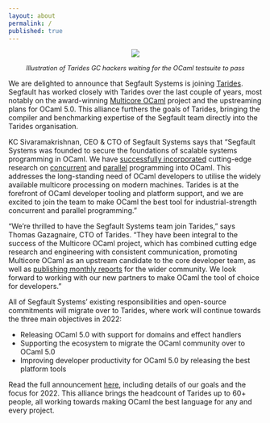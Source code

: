 ```yaml
---
layout: about
permalink: /
published: true
---
```


<p align="center"> <img src="{{ base.url }}/assets/images/paris.jpg" /> </p>
<p align="center" style="font-size:90%;"> <i>Illustration of Tarides GC hackers waiting for the OCaml testsuite to pass</i> </p>

We are delighted to announce that Segfault Systems is joining
[Tarides](https://tarides.com/). Segfault has worked closely with Tarides over
the last couple of years, most notably on the award-winning [Multicore
OCaml](https://github.com/ocaml-multicore/ocaml-multicore)
project and the upstreaming plans for OCaml 5.0. This alliance furthers the
goals of Tarides, bringing the compiler and benchmarking expertise of the
Segfault team directly into the Tarides organisation.

KC Sivaramakrishnan, CEO & CTO of Segfault Systems says that “Segfault Systems
was founded to secure the foundations of scalable systems programming in OCaml.
We have [successfully incorporated](https://github.com/ocaml/ocaml/pull/10831)
cutting-edge research on
[concurrent](https://dl.acm.org/doi/10.1145/3453483.3454039) and
[parallel](https://dl.acm.org/doi/10.1145/3408995) programming into OCaml. This
addresses the long-standing need of OCaml developers to utilise the widely
available multicore processing on modern machines. Tarides is at the forefront
of OCaml developer tooling and platform support, and we are excited to join the
team to make OCaml the best tool for industrial-strength concurrent and parallel
programming.”

“We’re thrilled to have the Segfault Systems team join Tarides,” says Thomas
Gazagnaire, CTO of Tarides. “They have been integral to the success of the
Multicore OCaml project, which has combined cutting edge research and
engineering with consistent communication, promoting Multicore OCaml as an
upstream candidate to the core developer team, as well as [publishing monthly
reports](https://discuss.ocaml.org/tag/multicore-monthly) for the wider
community. We look forward to working with our new partners to make OCaml the
tool of choice for developers.”

All of Segfault Systems’ existing responsibilities and open-source commitments
will migrate over to Tarides, where work will continue towards the three main
objectives in 2022: 

* Releasing OCaml 5.0 with support for domains and effect handlers
* Supporting the ecosystem to migrate the OCaml community over to OCaml 5.0 
* Improving developer productivity for OCaml 5.0 by releasing the best platform
  tools

Read the full announcement
[here](https://tarides.com/blog/2022-03-01-segfault-systems-joins-tarides),
including details of our goals and the focus for 2022. This alliance brings the
headcount of Tarides up to 60+ people, all working towards making OCaml the best
language for any and every project.
